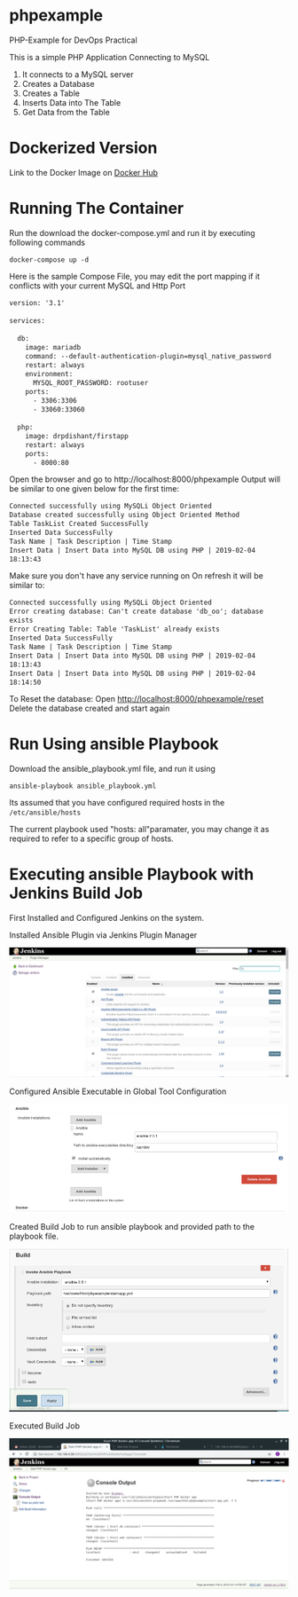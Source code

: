 # phpexample
PHP-Example for DevOps Practical

This is a simple PHP Application Connecting to MySQL
1. It connects to a MySQL server
2. Creates a Database
3. Creates a Table
4. Inserts Data into The Table
5. Get Data from the Table


# Dockerized Version
Link to the Docker Image on [Docker Hub](https://hub.docker.com/r/drpdishant/firstapp)

# Running The Container
Run the download the docker-compose.yml and run it by executing following commands
```
docker-compose up -d
```
Here is the sample Compose File, 
you may edit the port mapping if it conflicts with your current MySQL and Http Port

```
version: '3.1'

services:

  db:
    image: mariadb
    command: --default-authentication-plugin=mysql_native_password
    restart: always
    environment:
      MYSQL_ROOT_PASSWORD: rootuser
    ports:
      - 3306:3306
      - 33060:33060

  php:
    image: drpdishant/firstapp
    restart: always
    ports:
      - 8000:80
```
Open the browser and go to http://localhost:8000/phpexample
Output will be similar to one given below for the first time:
```
Connected successfully using MySQLi Object Oriented
Database created successfully using Object Oriented Method
Table TaskList Created SuccessFully
Inserted Data SuccessFully
Task Name | Task Description | Time Stamp 
Insert Data | Insert Data into MySQL DB using PHP | 2019-02-04 18:13:43

```
Make sure you don't have any service running on 
On refresh it will be similar to:
```
Connected successfully using MySQLi Object Oriented
Error creating database: Can't create database 'db_oo'; database exists
Error Creating Table: Table 'TaskList' already exists
Inserted Data SuccessFully
Task Name | Task Description | Time Stamp 
Insert Data | Insert Data into MySQL DB using PHP | 2019-02-04 18:13:43
Insert Data | Insert Data into MySQL DB using PHP | 2019-02-04 18:14:50
```

To Reset the database:
Open [http://localhost:8000/phpexample/reset](http://localhost:8080/phpexample/reset)
Delete the database created and start again

# Run Using ansible Playbook
Download the ansible_playbook.yml file, and run it using
```
ansible-playbook ansible_playbook.yml
```
Its assumed that you have configured required hosts in the ```/etc/ansible/hosts```

The current playbook used "hosts: all"paramater, you may change it as required to refer to a specific group of hosts.

# Executing ansible Playbook with Jenkins Build Job

First Installed and Configured Jenkins on the system.

Installed Ansible Plugin via Jenkins Plugin Manager

![Ansible Plugin Install](https://raw.githubusercontent.com/drpdishant/phpexample/master/jenkins/Screenshot_2019-02-06_15-37-10.png)
      
Configured Ansible Executable in Global Tool Configuration

![Configure Ansible](https://raw.githubusercontent.com/drpdishant/phpexample/master/jenkins/Screenshot_2019-02-06_15-39-02.png)

Created Build Job to run ansible playbook and provided path to the playbook file.

![Create Build Job](https://raw.githubusercontent.com/drpdishant/phpexample/master/jenkins/Screenshot_2019-02-06_15-45-10.png)

Executed Build Job

![Console Output](https://raw.githubusercontent.com/drpdishant/phpexample/master/jenkins/Screenshot_2019-02-06_15-43-29.png)
